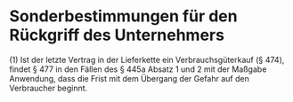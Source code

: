 # Sonderbestimmungen für den Rückgriff des Unternehmers

(1) Ist der letzte Vertrag in der Lieferkette ein Verbrauchsgüterkauf (§ 474), findet § 477 in den Fällen des § 445a Absatz 1 und 2 mit der Maßgabe Anwendung, dass die Frist mit dem Übergang der Gefahr auf den Verbraucher beginnt.
